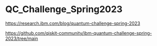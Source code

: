 # QC_Challenge_Spring2023

https://research.ibm.com/blog/quantum-challenge-spring-2023

https://github.com/qiskit-community/ibm-quantum-challenge-spring-2023/tree/main

